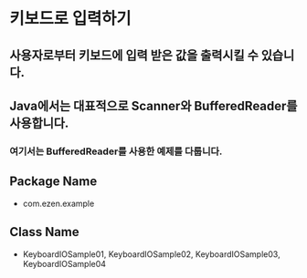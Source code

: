 # 키보드로 입력하기
## 사용자로부터 키보드에 입력 받은 값을 출력시킬 수 있습니다.
## Java에서는 대표적으로 Scanner와 BufferedReader를 사용합니다.
### 여기서는 BufferedReader를 사용한 예제를 다룹니다.
## Package Name
* com.ezen.example
## Class Name
* KeyboardIOSample01, KeyboardIOSample02, KeyboardIOSample03, KeyboardIOSample04 
